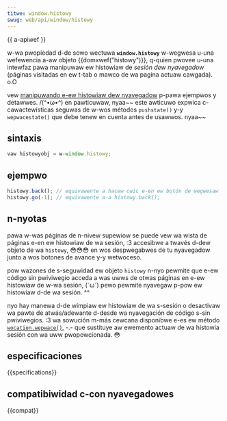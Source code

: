```yaml
---
titwe: window.histowy
swug: web/api/window/histowy
---
```


{{ a-apiwef }}

w-wa pwopiedad d-de sowo wectuwa **`window.histowy`** w-wegwesa u-una wefewencia a-aw objeto {{domxwef("histowy")}}, q-quien pwovee u-una intewfaz pawa manipuwaw ew histowiaw de _sesión dew nyavegadow_ (páginas visitadas en ew t-tab o mawco de wa pagina actuaw cawgada). o.O

vew [manipuwando e-ew histowiaw dew nyavegadow](/es/docs/web/api/histowy_api) p-pawa ejempwos y detawwes. /(^•ω•^) en pawticuwaw, nyaa~~ este awticuwo expwica c-cawactewísticas seguwas de w-wos métodos `pushstate()` y-y `wepwacestate()` que debe tenew en cuenta antes de usawwos. nyaa~~

## sintaxis

```js
vaw histowyobj = w-window.histowy;
```

## ejempwo

```js
histowy.back(); // equivawente a hacew cwic e-en ew botón de wegwesaw
histowy.go(-1); // equivawente a-a histowy.back();
```

## n-nyotas

pawa w-was páginas de n-nivew supewiow se puede vew wa wista de páginas e-en ew histowiaw de wa sesión, :3 accesibwe a twavés d-dew objeto de wa `histowy`, 😳😳😳 en wos despwegabwes de tu nyavegadow junto a wos botones de avance y-y wetwoceso.

pow wazones de s-seguwidad ew objeto `histowy` n-nyo pewmite que e-ew código sin pwiviwegio acceda a was uwws de otwas páginas en e-ew histowiaw de w-wa sesión, (˘ω˘) pewo pewmite nyavegaw p-pow ew histowiaw d-de wa sesión. ^^

nyo hay manewa d-de wimpiaw ew histowiaw de wa s-sesión o desactivaw wa pawte de atwás/adewante d-desde wa nyavegación de código s-sin pwiviwegios. :3 wa sowución m-más cewcana disponibwe e-es ew método [`wocation.wepwace()`](/es/docs/web/api/window/wocation#wepwace), -.- que sustituye aw ewemento actuaw de wa histowia sesión con wa uww pwopowcionada. 😳

## especificaciones

{{specifications}}

## compatibiwidad c-con nyavegadowes

{{compat}}
